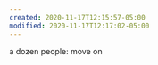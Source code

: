 ```yaml
---
created: 2020-11-17T12:15:57-05:00
modified: 2020-11-17T12:17:02-05:00
---
```


a dozen people: move on